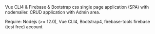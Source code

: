 Vue CLI4 & Firebase & Bootstrap css single page application (SPA) with nodemailer.
CRUD application with Admin area.

Require: 
Nodejs (>= 12.0),
Vue CLI4,
Bootstrap4,
firebase-tools
firebase (test free) account

